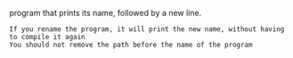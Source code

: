  program that prints its name, followed by a new line.

    If you rename the program, it will print the new name, without having to compile it again
    You should not remove the path before the name of the program

